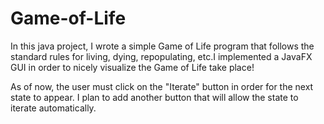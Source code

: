 # Game-of-Life

In this java project, I wrote a simple Game of Life program that follows the standard rules for living, dying, repopulating, etc.I implemented a JavaFX GUI in order to nicely visualize the Game of Life take place!

As of now, the user must click on the "Iterate" button in order for the next state to appear. I plan to add another button that will allow the state to iterate automatically.
